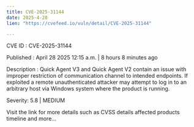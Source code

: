 ```yaml
---
title: CVE-2025-31144
date: 2025-4-28
lien: "https://cvefeed.io/vuln/detail/CVE-2025-31144"

---
```


CVE ID : CVE-2025-31144

Published :  April 28
2025
12:15 a.m. | 8 hours
8 minutes ago

Description : Quick Agent V3 and Quick Agent V2 contain an issue with improper restriction of communication channel to intended endpoints. If exploited
a remote unauthenticated attacker may attempt to log in to an arbitrary host via Windows system where the product is running.

Severity: 5.8 | MEDIUM

Visit the link for more details
such as CVSS details
affected products
timeline
and more...
